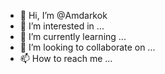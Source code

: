 - 👋 Hi, I’m @Amdarkok
- 👀 I’m interested in ...
- 🌱 I’m currently learning ...
- 💞️ I’m looking to collaborate on ...
- 📫 How to reach me ...

<!---
Amdarkok/Amdarkok is a ✨ special ✨ repository because its `README.md` (this file) appears on your GitHub profile.
You can click the Preview link to take a look at your changes.
--->

